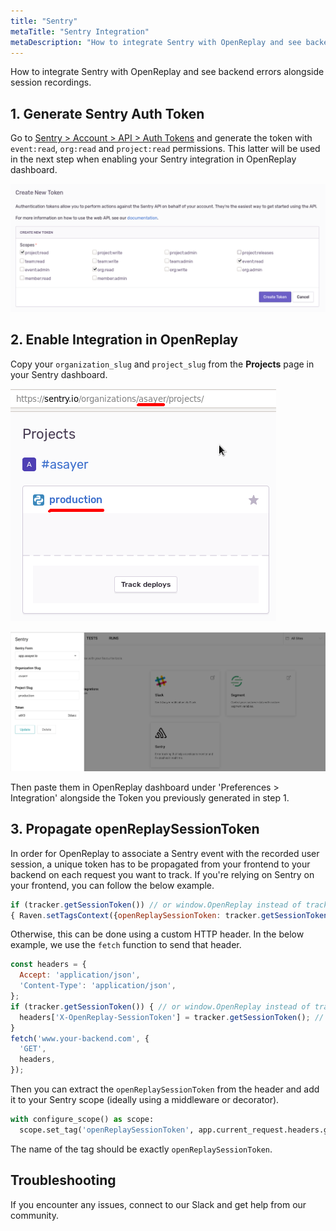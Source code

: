 ```yaml
---
title: "Sentry"
metaTitle: "Sentry Integration"
metaDescription: "How to integrate Sentry with OpenReplay and see backend errors alongside session replays."
---
```


How to integrate Sentry with OpenReplay and see backend errors alongside session recordings.

## 1. Generate Sentry Auth Token

Go to [Sentry > Account > API > Auth Tokens](https://sentry.io/settings/account/api/auth-tokens/) and generate the token with `event:read`, `org:read` and `project:read` permissions. This latter will be used in the next step when enabling your Sentry integration in OpenReplay dashboard.

![Create Token in Sentry](../static/sentry-1.png#center)

## 2. Enable Integration in OpenReplay

Copy your `organization_slug` and `project_slug` from the **Projects** page in your Sentry dashboard.

![Projects Page in Sentry](../static/sentry-2.png#center)

![Sentry Integration Form in OpenReplay](../static/sentry-3.png#center)

Then paste them in OpenReplay dashboard under 'Preferences > Integration' alongside the Token you previously generated in step 1.

## 3. Propagate openReplaySessionToken

In order for OpenReplay to associate a Sentry event with the recorded user session, a unique token has to be propagated from your frontend to your backend on each request you want to track. If you're relying on Sentry on your frontend, you can follow the below example.

```javascript
if (tracker.getSessionToken()) // or window.OpenReplay instead of tracker if you're using the snippet
{ Raven.setTagsContext({openReplaySessionToken: tracker.getSessionToken()}); }
```

Otherwise, this can be done using a custom HTTP header. In the below example, we use the `fetch` function to send that header.

```javascript
const headers = {
  Accept: 'application/json',
  'Content-Type': 'application/json',
};
if (tracker.getSessionToken()) { // or window.OpenReplay instead of tracker if you're using the snippet
  headers['X-OpenReplay-SessionToken'] = tracker.getSessionToken(); // Inject openReplaySessionToken
}
fetch('www.your-backend.com', {
  'GET',
  headers,
});
```

Then you can extract the `openReplaySessionToken` from the header and add it to your Sentry scope (ideally using a middleware or decorator).

```python
with configure_scope() as scope:
  scope.set_tag('openReplaySessionToken', app.current_request.headers.get('X-OpenReplay-SessionToken'))
```

The name of the tag should be exactly `openReplaySessionToken`.

## Troubleshooting

If you encounter any issues, connect to our Slack and get help from our community.
